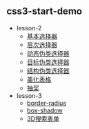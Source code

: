 
## css3-start-demo

- lesson-2
    - [基本选择器](https://u14e.github.io/css3-start-demo/图解css3/lesson-2/2-1.html)
    - [层次选择器](https://u14e.github.io/css3-start-demo/图解css3/lesson-2/2-2.html)
    - [动态伪类选择器](https://u14e.github.io/css3-start-demo/图解css3/lesson-2/2-3.html)
    - [目标伪类选择器](https://u14e.github.io/css3-start-demo/图解css3/lesson-2/2-5.html)
    - [结构伪类选择器](https://u14e.github.io/css3-start-demo/图解css3/lesson-2/2-8.html)
    - [美化表格](https://u14e.github.io/css3-start-demo/图解css3/lesson-2/2-8-1.html)
    - [抽奖](https://u14e.github.io/css3-start-demo/图解css3/lesson-2/2-9.html)
- lesson-3
    - [border-radius](https://u14e.github.io/css3-start-demo/图解css3/lesson-3/3-1.html)
    - [box-shadow](https://u14e.github.io/css3-start-demo/图解css3/lesson-3/3-2.html)
    - [3D搜索表单](https://u14e.github.io/css3-start-demo/图解css3/lesson-3/3-3.html)
